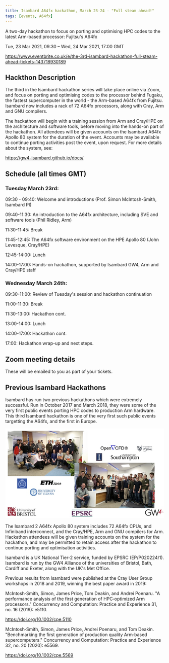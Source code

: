 ```yaml
---
title: Isambard A64fx hackathon, March 23-24 - "Full steam ahead!"
tags: [events, A64fx]
---
```


A two-day hackathon to focus on porting and optimising HPC codes to the latest Arm-based processor: Fujitsu's A64fx

Tue, 23 Mar 2021, 09:30 – Wed, 24 Mar 2021, 17:00 GMT

<https://www.eventbrite.co.uk/e/the-3rd-isambard-hackathon-full-steam-ahead-tickets-143718930189>

## Hackthon Description

The third in the Isambard hackathon series will take place online via Zoom, and focus on porting and optimising codes to the processor behind Fugaku, the fastest supercomputer in the world - the Arm-based A64fx from Fujitsu. Isambard now includes a rack of 72 A64fx processors, along with Cray, Arm and GNU compilers.

The hackathon will begin with a training session from Arm and Cray/HPE on the architecture and software tools, before moving into the hands-on part of the hackathon. All attendees will be given accounts on the Isambard A64fx Apollo 80 system for the duration of the event. Accounts may be available to continue porting activities post the event, upon request. For more details about the system, see:

<https://gw4-isambard.github.io/docs/>

## Schedule (all times GMT)

### Tuesday March 23rd:

09:30 - 09:40: Welcome and introductions (Prof. Simon McIntosh-Smith, Isambard PI)

09:40-11:30: An introduction to the A64fx architecture, including SVE and software tools (Phil Ridley, Arm)

11:30-11:45: Break

11:45-12:45: The A64fx software environment on the HPE Apollo 80 (John Levesque, Cray/HPE)

12:45-14:00: Lunch

14:00-17:00: Hands-on hackathon, supported by Isambard GW4, Arm and Cray/HPE staff

### Wednesday March 24th:

09:30-11:00: Review of Tuesday's session and hackathon continuation

11:00-11:30: Break

11:30-13:00: Hackathon cont.

13:00-14:00: Lunch

14:00-17:00: Hackathon cont.

17:00: Hackathon wrap-up and next steps.

## Zoom meeting details

These will be emailed to you as part of your tickets.

## Previous Isambard Hackathons

Isambard has run two previous hackathons which were extremely successful. Run in October 2017 and March 2018, they were some of the very first public events porting HPC codes to production Arm hardware. This third Isambard hackathon is one of the very first such public events targetting the A64fx, and the first in Europe.

![isambard-hackathon-1+2-photo.jpg](/images/isambard-hackathon-1+2-photo.jpg)

The Isambard 2 A64fx Apollo 80 system includes 72 A64fx CPUs, and Infiniband interconnect, and the Cray/HPE, Arm and GNU compilers for Arm. Hackathon attendees will be given training accounts on the system for the hackathon, and may be permitted to retain access after the hackathon to continue porting and optimisation activities.

Isambard is a UK National Tier-2 service, funded by EPSRC (EP/P020224/1). Isambard is run by the GW4 Alliance of the universities of Bristol, Bath, Cardiff and Exeter, along with the UK's Met Office.

Previous results from Isambard were published at the Cray User Group workshops in 2018 and 2019, winning the best paper award in 2019:

McIntosh‐Smith, Simon, James Price, Tom Deakin, and Andrei Poenaru. "A performance analysis of the first generation of HPC‐optimized Arm processors." Concurrency and Computation: Practice and Experience 31, no. 16 (2019): e5110.

<https://doi.org/10.1002/cpe.5110>

McIntosh‐Smith, Simon, James Price, Andrei Poenaru, and Tom Deakin. "Benchmarking the first generation of production quality Arm‐based supercomputers." Concurrency and Computation: Practice and Experience 32, no. 20 (2020): e5569.

<https://doi.org/10.1002/cpe.5569>
